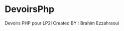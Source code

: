 # DevoirsPhp
Devoirs PHP  pour LP2I
Created BY : Brahim Ezzahraoui
                                                  
